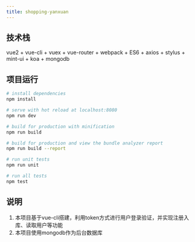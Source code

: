 ```yaml
---
title: shopping-yanxuan
---
```

 
## 技术栈

vue2 + vue-cli + vuex + vue-router + webpack + ES6 + axios + stylus + mint-ui + koa + mongodb

## 项目运行

``` bash
# install dependencies
npm install

# serve with hot reload at localhost:8080
npm run dev

# build for production with minification
npm run build

# build for production and view the bundle analyzer report
npm run build --report

# run unit tests
npm run unit

# run all tests
npm test
```

## 说明

1. 本项目基于vue-cli搭建，利用token方式进行用户登录验证，并实现注册入库、读取用户等功能
2. 本项目使用mongodb作为后台数据库

